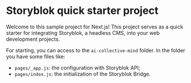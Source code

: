 
# Storyblok quick starter project

Welcome to this sample project for Next.js!
This project serves as a quick starter for integrating Storyblok, a headless CMS, into your web development projects.

For starting, you can access to the `ai-collective-mind` folder.
In the folder you have some files like:

- `pages/_app.js`: the configuration with Storyblok API;
- `pages/index.js`: the initialization of the Storyblok Bridge.

